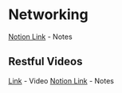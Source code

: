 # Networking

[Notion Link](https://www.notion.so/1-Networking-6584504d586f4960a0ef67db5173f7cf) - Notes

## Restful Videos

[Link](https://namastedev.com/learn/namaste-frontend-system-design/rest-apis) - Video
[Notion Link](https://www.notion.so/2-REST-APIs-df09ac2607d544e4b658bb6adf028395) - Notes
